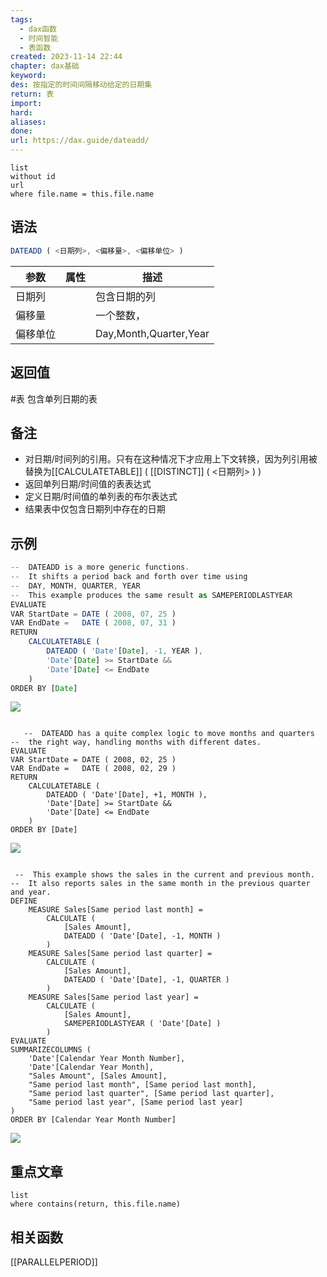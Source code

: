 ```yaml
---
tags:
  - dax函数
  - 时间智能
  - 表函数
created: 2023-11-14 22:44
chapter: dax基础
keyword: 
des: 按指定的时间间隔移动给定的日期集
return: 表
import: 
hard: 
aliases: 
done: 
url: https://dax.guide/dateadd/
---
```


```dataview
list 
without id
url
where file.name = this.file.name
```


## 语法

```js
DATEADD ( <日期列>, <偏移量>, <偏移单位> )
```

| **参数** | **属性** | **描述**     |
| -------- | -------- | ------------ |
| 日期列   |          | 包含日期的列 |
|   偏移量      |          |     一个整数，         |
|    偏移单位      |          |    Day,Month,Quarter,Year          |

## 返回值

#表 包含单列日期的表

## 备注

- 对日期/时间列的引用。只有在这种情况下才应用上下文转换，因为列引用被替换为[[CALCULATETABLE]] ( [[DISTINCT]] ( <日期列> ) )  
- 返回单列日期/时间值的表表达式  
- 定义日期/时间值的单列表的布尔表达式  
- 结果表中仅包含日期列中存在的日期
  



## 示例

```js
--  DATEADD is a more generic functions.
--  It shifts a period back and forth over time using
--  DAY, MONTH, QUARTER, YEAR
--  This example produces the same result as SAMEPERIODLASTYEAR
EVALUATE
VAR StartDate = DATE ( 2008, 07, 25 )
VAR EndDate =   DATE ( 2008, 07, 31 )
RETURN
    CALCULATETABLE (
        DATEADD ( 'Date'[Date], -1, YEAR ),
        'Date'[Date] >= StartDate &&
        'Date'[Date] <= EndDate
    )
ORDER BY [Date]
```
![](https://s2.loli.net/2023/11/14/Aa28bWIMVCzygci.png)

```JS

   --  DATEADD has a quite complex logic to move months and quarters
--  the right way, handling months with different dates.
EVALUATE
VAR StartDate = DATE ( 2008, 02, 25 )
VAR EndDate =   DATE ( 2008, 02, 29 )
RETURN
    CALCULATETABLE (
        DATEADD ( 'Date'[Date], +1, MONTH ),
        'Date'[Date] >= StartDate &&
        'Date'[Date] <= EndDate
    )
ORDER BY [Date]
```
![](https://s2.loli.net/2023/11/14/Vp6IkQriBMxLuqC.png)


```JS

 --  This example shows the sales in the current and previous month.
--  It also reports sales in the same month in the previous quarter and year.
DEFINE
    MEASURE Sales[Same period last month] =
        CALCULATE (
            [Sales Amount],
            DATEADD ( 'Date'[Date], -1, MONTH )
        )
    MEASURE Sales[Same period last quarter] =
        CALCULATE (
            [Sales Amount],
            DATEADD ( 'Date'[Date], -1, QUARTER )
        )
    MEASURE Sales[Same period last year] =
        CALCULATE (
            [Sales Amount],
            SAMEPERIODLASTYEAR ( 'Date'[Date] )
        )
EVALUATE
SUMMARIZECOLUMNS (
    'Date'[Calendar Year Month Number],
    'Date'[Calendar Year Month],
    "Sales Amount", [Sales Amount],
    "Same period last month", [Same period last month],
    "Same period last quarter", [Same period last quarter],
    "Same period last year", [Same period last year]
)
ORDER BY [Calendar Year Month Number]
```

![](https://s2.loli.net/2023/11/14/PQpNohc6ibnX721.png)

## 重点文章
```dataview
list
where contains(return, this.file.name)
```

## 相关函数

[[PARALLELPERIOD]]